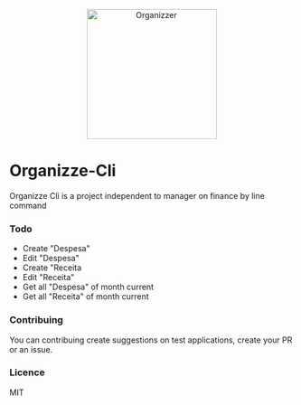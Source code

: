 <p align="center">
  <img src="https://lh3.googleusercontent.com/-mRGVcZwFNWU63y0ScjwXP3wnSXsgOWBaU7YA5pEnWaKcXehdJtOwZiwAZ8VtrVq4A6V" alt="Organizzer" width="230" />
</p>

# Organizze-Cli

Organizze Cli is a project independent to manager on finance by line command

### Todo

 - Create "Despesa"
 - Edit "Despesa"
 - Create "Receita
 - Edit "Receita"
 - Get all "Despesa" of month current
 - Get all "Receita" of month current
 
### Contribuing

You can contribuing create suggestions on test applications, create your PR or an issue.

### Licence

MIT
